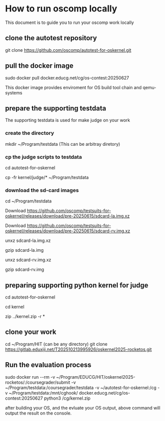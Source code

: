 # How to run oscomp locally
This document is to guide you to run your oscomp work locally

## clone the autotest repository
git clone https://github.com/oscomp/autotest-for-oskernel.git

## pull the docker image
sudo docker pull docker.educg.net/cg/os-contest:20250627

This docker image provides enviroment for OS build tool chain and qemu-systems


## prepare the supporting testdata
The supporting testdata is used for make judge on your work

### create the directory
mkdir ~/Program/testdata (This can be arbitray diretory)

### cp the judge scripts to testdata
cd autotest-for-oskernel

cp -fr kernel/judge/* ~/Program/testdata

### download the sd-card images

cd ~/Program/testdata

Download  https://github.com/oscomp/testsuits-for-oskernel/releases/download/pre-20250615/sdcard-la.img.xz

Download  https://github.com/oscomp/testsuits-for-oskernel/releases/download/pre-20250615/sdcard-rv.img.xz

unxz sdcard-la.img.xz

gzip sdcard-la.img

unxz sdcard-rv.img.xz

gzip sdcard-rv.img

## preparing supporting python kernel for judge
cd autotest-for-oskernel

cd kernel

zip ../kernel.zip -r *

## clone your work
cd ~/Program/HIT (can be any directory)
git clone https://gitlab.eduxiji.net/T202510213995926/oskernel2025-rocketos.git

## Run the evaluation process
sudo docker run --rm -v ~/Program/EDUCG/HIT/oskernel2025-rocketos/:/coursegrader/submit  -v ~/Program/testdata:/coursegrader/testdata -v ~/autotest-for-oskernel:/cg -v ~/Program/testdata:/mnt/cghook/ docker.educg.net/cg/os-contest:20250627 python3 /cg/kernel.zip

after building your OS, and the evluate your OS output, above command will output the result on the console.




